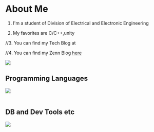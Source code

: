 # About Me

1. I'm a student of Division of Electrical and Electronic Engineering

2. My favorites are C/C++,unity

//3. You can find my Tech Blog at []()

//4. You can find my Zenn Blog [here]()

![](https://github-readme-stats.vercel.app/api/top-langs?username=yukimura-manase&show_icons=true&locale=en&layout=compact)

## Programming Languages

<img src="https://skillicons.dev/icons?i=blender,html,c,css,cpp,py" /> <br /><br />

## DB and Dev Tools etc

<img src="https://skillicons.dev/icons?i=anaconda,docker,git,github,vscode,visualstudio,linux,arduino,discord,matlab,raspberrypi,unity" /> <br /><br />
